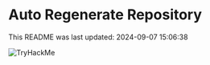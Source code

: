 # Auto Regenerate Repository

This README was last updated: 2024-09-07 15:06:38

 ![TryHackMe](https://tryhackme.com/badge/533634)